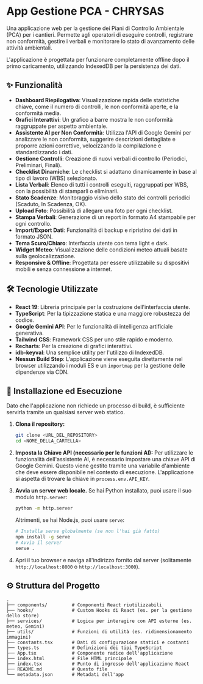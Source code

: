 # App Gestione PCA - CHRYSAS

Una applicazione web per la gestione dei Piani di Controllo Ambientale (PCA) per i cantieri. Permette agli operatori di eseguire controlli, registrare non conformità, gestire i verbali e monitorare lo stato di avanzamento delle attività ambientali.

L'applicazione è progettata per funzionare completamente offline dopo il primo caricamento, utilizzando IndexedDB per la persistenza dei dati.

## ✨ Funzionalità

- **Dashboard Riepilogativa**: Visualizzazione rapida delle statistiche chiave, come il numero di controlli, le non conformità aperte, e la conformità media.
- **Grafici Interattivi**: Un grafico a barre mostra le non conformità raggruppate per aspetto ambientale.
- **Assistente AI per Non Conformità**: Utilizza l'API di Google Gemini per analizzare le non conformità, suggerire descrizioni dettagliate e proporre azioni correttive, velocizzando la compilazione e standardizzando i dati.
- **Gestione Controlli**: Creazione di nuovi verbali di controllo (Periodici, Preliminari, Finali).
- **Checklist Dinamiche**: Le checklist si adattano dinamicamente in base al tipo di lavoro (WBS) selezionato.
- **Lista Verbali**: Elenco di tutti i controlli eseguiti, raggruppati per WBS, con la possibilità di stamparli o eliminarli.
- **Stato Scadenze**: Monitoraggio visivo dello stato dei controlli periodici (Scaduto, In Scadenza, OK).
- **Upload Foto**: Possibilità di allegare una foto per ogni checklist.
- **Stampa Verbali**: Generazione di un report in formato A4 stampabile per ogni controllo.
- **Import/Export Dati**: Funzionalità di backup e ripristino dei dati in formato JSON.
- **Tema Scuro/Chiaro**: Interfaccia utente con tema light e dark.
- **Widget Meteo**: Visualizzazione delle condizioni meteo attuali basate sulla geolocalizzazione.
- **Responsive & Offline**: Progettata per essere utilizzabile su dispositivi mobili e senza connessione a internet.

## 🛠️ Tecnologie Utilizzate

- **React 19**: Libreria principale per la costruzione dell'interfaccia utente.
- **TypeScript**: Per la tipizzazione statica e una maggiore robustezza del codice.
- **Google Gemini API**: Per le funzionalità di intelligenza artificiale generativa.
- **Tailwind CSS**: Framework CSS per uno stile rapido e moderno.
- **Recharts**: Per la creazione di grafici interattivi.
- **idb-keyval**: Una semplice utility per l'utilizzo di IndexedDB.
- **Nessun Build Step**: L'applicazione viene eseguita direttamente nel browser utilizzando i moduli ES e un `importmap` per la gestione delle dipendenze via CDN.

## 🚀 Installazione ed Esecuzione

Dato che l'applicazione non richiede un processo di build, è sufficiente servirla tramite un qualsiasi server web statico.

1.  **Clona il repository:**
    ```bash
    git clone <URL_DEL_REPOSITORY>
    cd <NOME_DELLA_CARTELLA>
    ```

2.  **Imposta la Chiave API (necessario per le funzioni AI):**
    Per utilizzare le funzionalità dell'assistente AI, è necessario impostare una chiave API di Google Gemini. Questo viene gestito tramite una variabile d'ambiente che deve essere disponibile nel contesto di esecuzione. L'applicazione si aspetta di trovare la chiave in `process.env.API_KEY`.

3.  **Avvia un server web locale.**
    Se hai Python installato, puoi usare il suo modulo `http.server`:
    ```bash
    python -m http.server
    ```
    Altrimenti, se hai Node.js, puoi usare `serve`:
    ```bash
    # Installa serve globalmente (se non l'hai già fatto)
    npm install -g serve
    # Avvia il server
    serve .
    ```

4.  Apri il tuo browser e naviga all'indirizzo fornito dal server (solitamente `http://localhost:8000` o `http://localhost:3000`).

## ⚙️ Struttura del Progetto

```
.
├── components/         # Componenti React riutilizzabili
├── hooks/              # Custom Hooks di React (es. per la gestione dello store)
├── services/           # Logica per interagire con API esterne (es. meteo, Gemini)
├── utils/              # Funzioni di utilità (es. ridimensionamento immagini)
├── constants.tsx       # Dati di configurazione statici e costanti
├── types.ts            # Definizioni dei tipi TypeScript
├── App.tsx             # Componente radice dell'applicazione
├── index.html          # File HTML principale
├── index.tsx           # Punto di ingresso dell'applicazione React
├── README.md           # Questo file
└── metadata.json       # Metadati dell'app
```